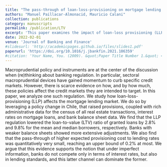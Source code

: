```yaml
---
title: "The pass-through of loan-loss-provisioning on mortgage lending: Evidence from a regulatory change"
authors: "Manuel Paillacar-Almonacid, Mauricio Calani"
collection: publications
category: manuscripts
permalink: /publication/LTV
excerpt: 'This paper examines the impact of loan-loss provisioning (LLP) regulation on the mortgage lending market. Using administrative data, we find that, in Chile, LLP reduced loan-to-value ratios while having minimal effects on interest rates, suggesting that banks adjust lending standards beyond pricing strategies.'
date: 2022-02-01
venue: 'Journal of Banking and Finance'
#slidesurl: 'http://academicpages.github.io/files/slides1.pdf'
paperurl: 'https://doi.org/10.1016/j.jbankfin.2021.106359'
#citation: 'Your Name, You. (2009). &quot;Paper Title Number 1.&quot; <i>Journal 1</i>. 1(1).'
---
```


Macroprudential policy and instruments are at the center of the discussion when (re)thinking about banking regulation. In particular, sectoral macroprudential devices have gained momentum to curb specific credit markets. However, there is scarce evidence on how, and by how much, these policies affect the credit markets they are intended to target. In this paper, we analyze one such regulation. We study how loan-loss-provisioning (LLP) affects the mortgage lending market. We do so by leveraging a policy change in Chile, that raised provisions, coupled with rich administrative data for the census of all real estate transactions, interest rates on mortgage loans, and bank balance sheet data. We find that the LLP regulation lowered the loan-to-value (LTV) ratio of granted loans by 2.8% and 9.8% for the mean and median borrowers, respectively. Banks with weaker balance sheets showed more extensive adjustments. We also find that the pass-through of higher expected provisioning cost to lending rates was quantitatively very small, reaching an upper bound of 0.2% at most. We argue that this evidence supports the notion that under imperfect information, banks do not compete only in terms of interest rates, but also in lending standards, and this latter channel can dominate the former.
